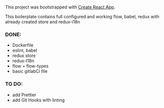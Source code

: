 This project was bootstrapped with [Create React App](https://github.com/facebookincubator/create-react-app).

This boilerplate contains full configured and working flow, babel, redux with already created store and redux-i18n

### DONE:
* Dockerfile
* eslint, babel
* redux store
* redux-I18n
* flow + flow-types
* basic gitlabCi file


### TO DO:

* add Prettier
* add Git Hooks with linting
